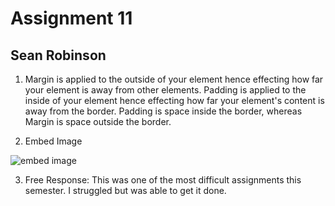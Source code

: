 # Assignment 11
## Sean Robinson

1. Margin is applied to the outside of your element hence effecting how far your element is away from other elements. Padding is applied to the inside of your element hence effecting how far your element's content is away from the border. Padding is space inside the border, whereas Margin is space outside the border.

2. Embed Image

<html>
  <head>
  <title>embed image</title>
  </head>

  <body>

  <image src="images/tiles.jpg" alt="embed image" />

  </body>
</html>

3. Free Response: This  was one of the most difficult assignments this semester. I struggled but was able to get it done. 

